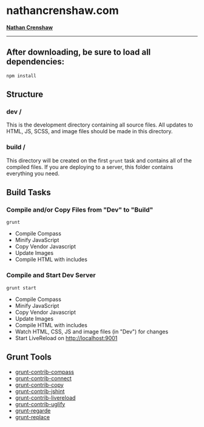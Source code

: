 # nathancrenshaw.com

**[Nathan Crenshaw](mailto:crenshan@gmail.com)**

-------------------------------

## After downloading, be sure to load all dependencies:

    npm install

## Structure

### dev /
This is the development directory containing all source files. All updates to HTML, JS, SCSS, and image files should be made in this directory.

### build /
This directory will be created on the first `grunt` task and contains all of the compiled files. If you are deploying to a server, this folder contains everything you need.

## Build Tasks

### Compile and/or Copy Files from "Dev" to "Build"

    grunt

- Compile Compass
- Minify JavaScript
- Copy Vendor Javascript
- Update Images
- Compile HTML with includes

### Compile and Start Dev Server

    grunt start

- Compile Compass
- Minify JavaScript
- Copy Vendor Javascript
- Update Images
- Compile HTML with includes
- Watch HTML, CSS, JS and image files (in "Dev") for changes
- Start LiveReload on [http://localhost:9001](http://localhost:9001)

## Grunt Tools

- [grunt-contrib-compass](https://github.com/gruntjs/grunt-contrib-compass)
- [grunt-contrib-connect](https://github.com/gruntjs/grunt-contrib-connect)
- [grunt-contrib-copy](https://github.com/gruntjs/grunt-contrib-copy)
- [grunt-contrib-jshint](https://github.com/gruntjs/grunt-contrib-jshint)
- [grunt-contrib-livereload](https://github.com/gruntjs/grunt-contrib-livereload)
- [grunt-contrib-uglify](https://github.com/gruntjs/grunt-contrib-uglify)
- [grunt-regarde](https://github.com/yeoman/grunt-regarde)
- [grunt-replace](https://github.com/outaTiME/grunt-replace)












